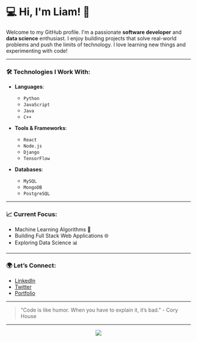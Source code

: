 # 💻 **Hi, I'm Liam!** 👋

Welcome to my GitHub profile. I'm a passionate **software developer** and **data science** enthusiast. I enjoy building projects that solve real-world problems and push the limits of technology. I love learning new things and experimenting with code!

---

### 🛠️ **Technologies I Work With:**

- **Languages**:  
  - `Python`  
  - `JavaScript`  
  - `Java`  
  - `C++`

- **Tools & Frameworks**:  
  - `React`  
  - `Node.js`  
  - `Django`  
  - `TensorFlow`

- **Databases**:  
  - `MySQL`  
  - `MongoDB`  
  - `PostgreSQL`

---

### 📈 **Current Focus:**

- Machine Learning Algorithms 🤖
- Building Full Stack Web Applications 🌐
- Exploring Data Science 📊

---

### 🌍 **Let’s Connect:**

- [LinkedIn](https://www.linkedin.com)  
- [Twitter](https://twitter.com)  
- [Portfolio](https://your-portfolio-link.com)

---

> "Code is like humor. When you have to explain it, it’s bad." - Cory House

---

<p align="center">
  <img src="https://img.shields.io/badge/Status-Active-5E9BDB?style=for-the-badge" />
</p>
